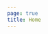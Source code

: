```yaml
---
page: true
title: Home
---
```


<script setup>
import Home from '/@theme/components/Home.vue'
</script>

<Home />

